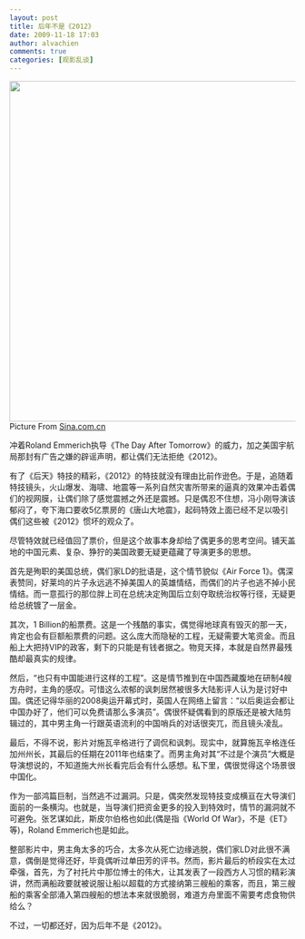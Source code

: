 ```yaml
---
layout: post
title: 后年不是《2012》
date: 2009-11-18 17:03
author: alvachien
comments: true
categories: [观影乱谈]
---
```

<img src="http://i1.sinaimg.cn/ent/d/2009-10-17/U3587P28T3D2733895F346DT20091017004020.jpg" alt="" width="600" />
Picture From <a href="http://www.sina.com.cn/" target="_blank">Sina.com.cn</a>

冲着Roland Emmerich执导《The Day After Tomorrow》的威力，加之美国宇航局那封有广告之嫌的辟谣声明，都让偶们无法拒绝《2012》。

有了《后天》特技的精彩，《2012》的特技就没有理由比前作逊色。于是，追随着特技镜头，火山爆发、海啸、地震等一系列自然灾害所带来的逼真的效果冲击着偶们的视网膜，让偶们除了感觉震撼之外还是震撼。只是偶忍不住想，冯小刚导演该郁闷了，夸下海口要收5亿票房的《唐山大地震》，起码特效上面已经不足以吸引偶们这些被《2012》惯坏的观众了。

尽管特效就已经值回了票价，但是这个故事本身却给了偶更多的思考空间。铺天盖地的中国元素、复杂、狰狞的美国政要无疑更蕴藏了导演更多的思想。

首先是殉职的美国总统，偶们家LD的批语是，这个情节貌似《Air Force 1》。偶深表赞同，好莱坞的片子永远逃不掉美国人的英雄情结，而偶们的片子也逃不掉小民情结。而一意孤行的那位胖上司在总统决定殉国后立刻夺取统治权等行径，无疑更给总统镀了一层金。

其次，1 Billion的船票费。这是一个残酷的事实，偶觉得地球真有毁灭的那一天，肯定也会有巨额船票费的问题。这么庞大而隐秘的工程，无疑需要大笔资金。而且船上大把持VIP的政客，剩下的只能是有钱者据之。物竞天择，本就是自然界最残酷却最真实的规律。

然后，“也只有中国能进行这样的工程”。这是情节推到在中国西藏腹地在研制4艘方舟时，主角的感叹。可惜这么浓郁的讽刺居然被很多大陆影评人认为是讨好中国。偶还记得华丽的2008奥运开幕式时，英国人在网络上留言：“以后奥运会都让中国办好了，他们可以免费请那么多演员”。偶很怀疑偶看到的原版还是被大陆剪辑过的，其中男主角一行跟英语流利的中国哨兵的对话很突兀，而且镜头凌乱。

最后，不得不说，影片对施瓦辛格进行了调侃和讽刺。现实中，就算施瓦辛格连任加州州长，其最后的任期在2011年也结束了。而男主角对其“不过是个演员”大概是导演想说的，不知道施大州长看完后会有什么感想。私下里，偶很觉得这个场景很中国化。

作为一部鸿篇巨制，当然逃不过漏洞。只是，偶突然发现特技变成横亘在大导演们面前的一条横沟。也就是，当导演们把资金更多的投入到特效时，情节的漏洞就不可避免。张艺谋如此，斯皮尔伯格也如此(偶是指《World Of War》，不是《ET》等)，Roland Emmerich也是如此。

整部影片中，男主角太多的巧合，太多次从死亡边缘逃脱，偶们家LD对此很不满意，偶倒是觉得还好，毕竟偶听过单田芳的评书。然而，影片最后的桥段实在太过牵强，首先，为了衬托片中那位博士的伟大，让其发表了一段西方人习惯的精彩演讲，然而满船政要就被说服让船以超载的方式接纳第三艘船的乘客，而且，第三艘船的乘客全部涌入第四艘船的想法本来就很脆弱，难道方舟里面不需要考虑食物供给么？

不过，一切都还好，因为后年不是《2012》。
